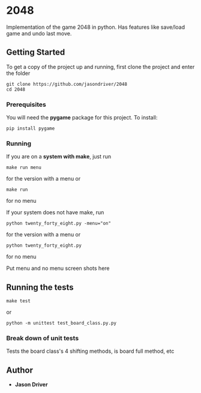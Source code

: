  # 2048

Implementation of the game 2048 in python.  Has features like save/load game and undo last move.

## Getting Started

To get a copy of the project up and running, first clone the project and enter the folder

```
git clone https://github.com/jasondriver/2048
cd 2048
```

### Prerequisites

You will need the **pygame** package for this project.  To install:

```
pip install pygame
```

### Running

If you are on a **system with make**, just run

```
make run menu
```
for the version with a menu or

```
make run
```
for no menu

If your system does not have make, run

```
python twenty_forty_eight.py -menu="on"
```
for the version with a menu or

```
python twenty_forty_eight.py
```
for no menu


Put menu and no menu screen shots here


## Running the tests

```
make test
```

or

```
python -m unittest test_board_class.py.py
```

### Break down of unit tests

Tests the board class's 4 shifting methods, is board full method,  etc

## Author

* **Jason Driver** 